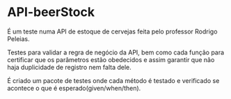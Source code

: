 # API-beerStock

É um teste numa API de estoque de cervejas feita pelo professor Rodrigo Peleias.

Testes para validar a regra de negócio da API, bem como cada função para certificar que os parâmetros estão obedecidos e assim garantir que não haja duplicidade de registro nem falta dele.

É criado um pacote de testes onde cada método é testado e verificado se acontece o que é esperado(given/when/then).

